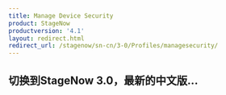 ```yaml
---
title: Manage Device Security
product: StageNow
productversion: '4.1'
layout: redirect.html
redirect_url: /stagenow/sn-cn/3-0/Profiles/managesecurity/
---
```


## 切换到StageNow 3.0，最新的中文版...
